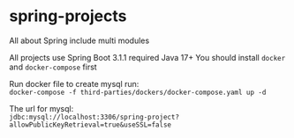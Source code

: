 # spring-projects
All about Spring include multi modules

All projects use Spring Boot 3.1.1 required Java 17+
You should install `docker` and `docker-compose` first

Run docker file to create mysql run:  
`docker-compose -f third-parties/dockers/docker-compose.yaml up -d
`

The url for mysql:  
`jdbc:mysql://localhost:3306/spring-project?allowPublicKeyRetrieval=true&useSSL=false`
